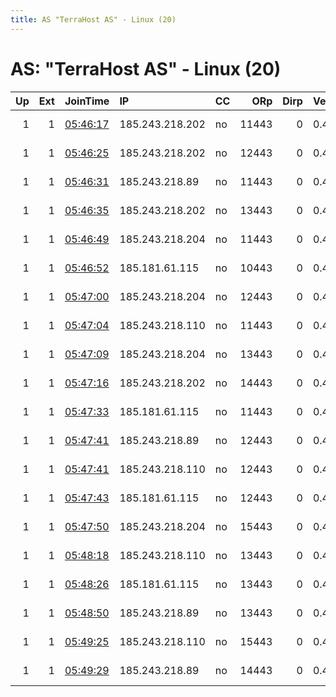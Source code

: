 ```yaml
---
title: AS "TerraHost AS" - Linux (20)
---
```


# AS: "TerraHost AS" - Linux (20)

|   Up |   Ext | JoinTime                                                                                              | IP              | CC   |   ORp |   Dirp | Version   | Contact                  | Nickname   |   eFamMembers |
|-----:|------:|:------------------------------------------------------------------------------------------------------|:----------------|:-----|------:|-------:|:----------|:-------------------------|:-----------|--------------:|
|    1 |     1 | [05:46:17](https://nusenu.github.io/OrNetStats/w/relay/5D53A35FD74AFB4614F982EF9983826C3DAE08EF.html) | 185.243.218.202 | no   | 11443 |      0 | 0.4.7.13  | email:abuse tuxli.org pg | bauruine   |           110 |
|    1 |     1 | [05:46:25](https://nusenu.github.io/OrNetStats/w/relay/EA08FDC39F2FF1EDEC7659AC734557A99F11E84C.html) | 185.243.218.202 | no   | 12443 |      0 | 0.4.7.13  | email:abuse tuxli.org pg | bauruine   |           110 |
|    1 |     1 | [05:46:31](https://nusenu.github.io/OrNetStats/w/relay/7B3888C181BBDF6B56919DA1ED5AD1CB0B6DFD2E.html) | 185.243.218.89  | no   | 11443 |      0 | 0.4.7.13  | email:abuse tuxli.org pg | bauruine   |           110 |
|    1 |     1 | [05:46:35](https://nusenu.github.io/OrNetStats/w/relay/3E1DE9EA0F5C7EA10C1DDFBAA2DB3A241A88B4DD.html) | 185.243.218.202 | no   | 13443 |      0 | 0.4.7.13  | email:abuse tuxli.org pg | bauruine   |           110 |
|    1 |     1 | [05:46:49](https://nusenu.github.io/OrNetStats/w/relay/8CA535008585A6DA7A673A9C4E275FFB7A51854E.html) | 185.243.218.204 | no   | 11443 |      0 | 0.4.7.13  | email:abuse tuxli.org pg | bauruine   |           110 |
|    1 |     1 | [05:46:52](https://nusenu.github.io/OrNetStats/w/relay/ECB3B4B74E91B0BC446215EB264479BDAE53E48C.html) | 185.181.61.115  | no   | 10443 |      0 | 0.4.7.13  | email:abuse tuxli.org pg | bauruine   |           110 |
|    1 |     1 | [05:47:00](https://nusenu.github.io/OrNetStats/w/relay/F1A3439F09057EF64CCC741FE2FD42FD5A183B00.html) | 185.243.218.204 | no   | 12443 |      0 | 0.4.7.13  | email:abuse tuxli.org pg | bauruine   |           110 |
|    1 |     1 | [05:47:04](https://nusenu.github.io/OrNetStats/w/relay/6E6E11155BE3E7F38BA3702AB5BA18C9139D8734.html) | 185.243.218.110 | no   | 11443 |      0 | 0.4.7.13  | email:abuse tuxli.org pg | bauruine   |           110 |
|    1 |     1 | [05:47:09](https://nusenu.github.io/OrNetStats/w/relay/CF9A87A139A0D03AE7784F7D2DB4207665832A35.html) | 185.243.218.204 | no   | 13443 |      0 | 0.4.7.13  | email:abuse tuxli.org pg | bauruine   |           110 |
|    1 |     1 | [05:47:16](https://nusenu.github.io/OrNetStats/w/relay/4F0943BCB1EA09D3A4FC05221950E3D73912B8FE.html) | 185.243.218.202 | no   | 14443 |      0 | 0.4.7.13  | email:abuse tuxli.org pg | bauruine   |           110 |
|    1 |     1 | [05:47:33](https://nusenu.github.io/OrNetStats/w/relay/3A5134824DA7B1F490FD9853BFBF7E0AE50E3871.html) | 185.181.61.115  | no   | 11443 |      0 | 0.4.7.13  | email:abuse tuxli.org pg | bauruine   |           110 |
|    1 |     1 | [05:47:41](https://nusenu.github.io/OrNetStats/w/relay/D034A1475CD6BB68A1F465B231ED90FB045AEBAA.html) | 185.243.218.89  | no   | 12443 |      0 | 0.4.7.13  | email:abuse tuxli.org pg | bauruine   |           110 |
|    1 |     1 | [05:47:41](https://nusenu.github.io/OrNetStats/w/relay/E656030DDFEA6B38A590612BFE419DBC0649A74D.html) | 185.243.218.110 | no   | 12443 |      0 | 0.4.7.13  | email:abuse tuxli.org pg | bauruine   |           110 |
|    1 |     1 | [05:47:43](https://nusenu.github.io/OrNetStats/w/relay/8CB12C1DDD2071C6F6CB09D73523689F1D351788.html) | 185.181.61.115  | no   | 12443 |      0 | 0.4.7.13  | email:abuse tuxli.org pg | bauruine   |           110 |
|    1 |     1 | [05:47:50](https://nusenu.github.io/OrNetStats/w/relay/977FE9A7634A592C0A704F226E5B70DCF71A9197.html) | 185.243.218.204 | no   | 15443 |      0 | 0.4.7.13  | email:abuse tuxli.org pg | bauruine   |           110 |
|    1 |     1 | [05:48:18](https://nusenu.github.io/OrNetStats/w/relay/F8C996BDC49BE4D4C41759B08C6D872B3243B6B7.html) | 185.243.218.110 | no   | 13443 |      0 | 0.4.7.13  | email:abuse tuxli.org pg | bauruine   |           110 |
|    1 |     1 | [05:48:26](https://nusenu.github.io/OrNetStats/w/relay/45FA08CC2A41FE183E4FF5DEDB3AAB13C01FAD39.html) | 185.181.61.115  | no   | 13443 |      0 | 0.4.7.13  | email:abuse tuxli.org pg | bauruine   |           110 |
|    1 |     1 | [05:48:50](https://nusenu.github.io/OrNetStats/w/relay/D342A468F1AFA93C9BD96D7ECDB5054F95662BE3.html) | 185.243.218.89  | no   | 13443 |      0 | 0.4.7.13  | email:abuse tuxli.org pg | bauruine   |           110 |
|    1 |     1 | [05:49:25](https://nusenu.github.io/OrNetStats/w/relay/06A64BF11983B8323FF7EEDCE5C35A0543523B54.html) | 185.243.218.110 | no   | 15443 |      0 | 0.4.7.13  | email:abuse tuxli.org pg | bauruine   |           110 |
|    1 |     1 | [05:49:29](https://nusenu.github.io/OrNetStats/w/relay/6A964803EF1224F0F3E87D4F6A7F65C7DB4C1AA8.html) | 185.243.218.89  | no   | 14443 |      0 | 0.4.7.13  | email:abuse tuxli.org pg | bauruine   |           110 |
